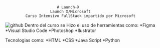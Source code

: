                           # Launch-X
                        Launch X/Microsoft
             Curso Intensivo FullStack impartido por Microsoft                        

   ![github](https://user-images.githubusercontent.com/81352856/154356725-8ac694c8-08bd-4df3-b73c-06399efa2cd5.png)
Dentro del curso se Hizo el uso de herramientas como:
*Figma
*Visual Studio Code
*Photoshop
*Ilustrator

Tecnologias como:
*HTML
*CSS
*Java Script
*Python

